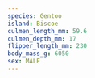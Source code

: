 ```yaml
---
species: Gentoo
island: Biscoe
culmen_length_mm: 59.6
culmen_depth_mm: 17
flipper_length_mm: 230
body_mass_g: 6050
sex: MALE
---
```

